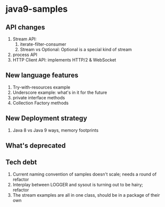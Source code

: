 # java9-samples

## API changes

1. Stream API:
   1. iterate-filter-consumer
   2. Stream vs Optional: Optional is a special kind of stream
2. process API
3. HTTP Client API: implements HTTP/2 & WebSocket
## New language features
1. Try-with-resources example
2. Underscore example: what's in it for the future
3. private interface methods
4. Collection Factory methods
## New Deployment strategy
1. Java 8 vs Java 9 ways, memory footprints
## What's deprecated
## Tech debt
1. Current naming convention of samples doesn't scale; needs a round of refactor
2. Interplay between LOGGER and sysout is turning out to be hairy; refactor
3. The stream examples are all in one class, should be in a package of their own
